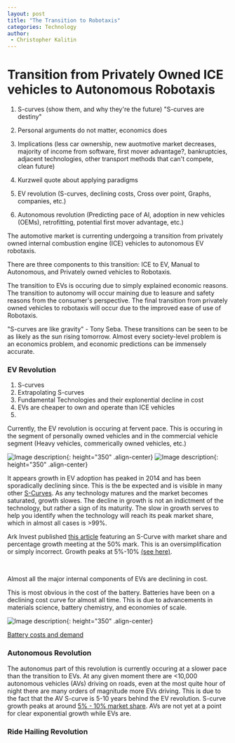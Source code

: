 ```yaml
---
layout: post
title: "The Transition to Robotaxis"
categories: Technology
author:
 - Christopher Kalitin
---
```

<head>
    <meta property="og:image" content="{{site.url}}/assets/images/image1.png">
</head>

# Transition from Privately Owned ICE vehicles to Autonomous Robotaxis
1. S-curves (show them, and why they're the future) "S-curves are destiny"
2. Personal arguments do not matter, economics does
3. Implications (less car ownership, new auotmotive market decreases, majority of income from software, first mover advantage?, bankruptcies, adjacent technologies, other transport methods that can't compete, clean future)
4. Kurzweil quote about applying paradigms

1. EV revolution (S-curves, declining costs, Cross over point, Graphs, companies, etc.)
2. Autonomous revolution (Predicting pace of AI, adoption in new vehicles (OEMs), retrofitting, potential first mover advantage, etc.)



The automotive market is currenting undergoing a transition from privately owned internal combustion engine (ICE) vehicles to autonomous EV robotaxis. 

There are three components to this transition: ICE to EV, Manual to Autonomous, and Privately owned vehicles to Robotaxis.

The transition to EVs is occuring due to simply explained economic reasons. The transition to autonomy will occur maining due to leasure and safety reasons from the consumer's perspective. The final transition from privately owned vehicles to robotaxis will occur due to the improved ease of use of Robotaxis.

"S-curves are like gravity" - Tony Seba. These transitions can be seen to be as likely as the sun rising tomorrow. Almost every society-level problem is an economics problem, and economic predictions can be immensely accurate.

### EV Revolution

1. S-curves
2. Extrapolating S-curves
3. Fundamental Technologies and their explonential decline in cost
4. EVs are cheaper to own and operate than ICE vehicles
5. 

Currently, the EV revolution is occuring at fervent pace. This is occuring in the segment of personally owned vehicles and in the commercial vehicle segment (Heavy vehicles, commerically owned vehicles, etc.)

![Image description]({{site.url}}/assets/images/2024-01-04/EV-S-Curve-Historic.png){: height="350" .align-center}
![Image description]({{site.url}}/assets/images/2024-01-04/EV-S-Curve-Extrapolated.png){: height="350" .align-center}

It appears growth in EV adoption has peaked in 2014 and has been sporadically declining since. This is the be expected and is visible in many other <a href="https://docs.google.com/spreadsheets/d/1XSFc0gy2LnJKCwSEu2trwpLwnUNQqv1Y0znnX72tie8/edit?usp=sharing">S-Curves</a>. As any technology matures and the market becomes saturated, growth slowes. The decline in growth is not an indictment of the technology, but rather a sign of its maturity. The slow in growth serves to help you identify when the technology will reach its peak market share, which in almost all cases is >99%.

Ark Invest published <a href="https://ark-invest.com/articles/analyst-research/ev-growth-outperforming-the-traditional-s-curve-dynamics/">this article</a> featuring an S-Curve with market share and percentage growth meeting at the 50% mark. This is an oversimplification or simply incorrect. Growth peaks at 5%-10% <a href="https://docs.google.com/spreadsheets/d/1XSFc0gy2LnJKCwSEu2trwpLwnUNQqv1Y0znnX72tie8/edit?usp=sharing">(see here)</a>.

‎

Almost all the major internal components of EVs are declining in cost. 

This is most obvious in the cost of the battery. Batteries have been on a declining cost curve for almost all time. This is due to advancements in materials science, battery chemistry, and economies of scale.

![Image description]({{site.url}}/assets/images/2024-01-04/ev-battery-cost.png){: height="350" .align-center}

<a href="https://www.bloomberg.com/features/2016-ev-oil-crisis/">Battery costs and demand</a>

### Autonomous Revolution

The autonomus part of this revolution is currently occuring at a slower pace than the transition to EVs. At any given moment there are <10,000 autonomous vehicles (AVs) driving on roads, even at the most quite hour of night there are many orders of magnitude more EVs driving. This is due to the fact that the AV S-curve is 5-10 years behind the EV revolution. S-curve growth peaks at around  <a href="https://docs.google.com/spreadsheets/d/1XSFc0gy2LnJKCwSEu2trwpLwnUNQqv1Y0znnX72tie8/edit?usp=sharing">5% - 10% market share</a>. AVs are not yet at a point for clear exponential growth while EVs are.

### Ride Hailing Revolution
